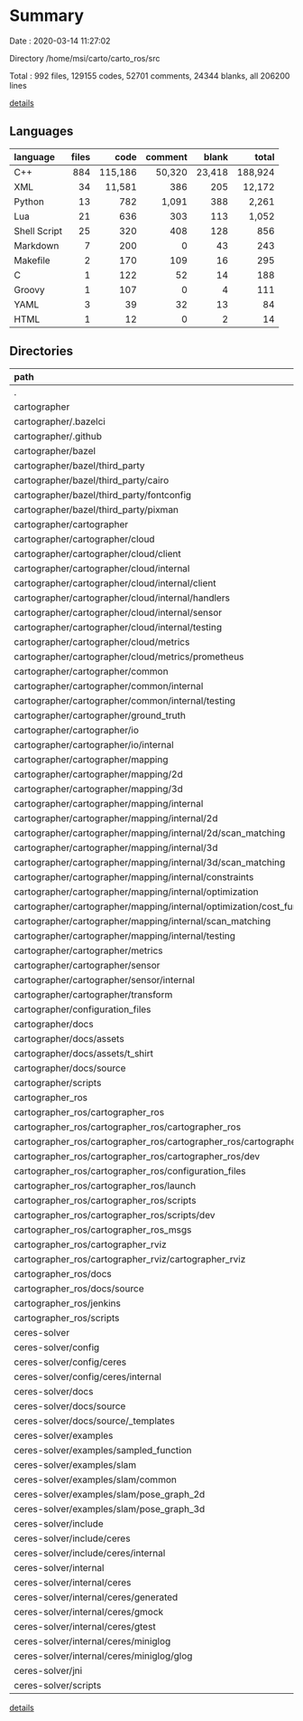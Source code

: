 # Summary

Date : 2020-03-14 11:27:02

Directory /home/msi/carto/carto_ros/src

Total : 992 files,  129155 codes, 52701 comments, 24344 blanks, all 206200 lines

[details](details.md)

## Languages
| language | files | code | comment | blank | total |
| :--- | ---: | ---: | ---: | ---: | ---: |
| C++ | 884 | 115,186 | 50,320 | 23,418 | 188,924 |
| XML | 34 | 11,581 | 386 | 205 | 12,172 |
| Python | 13 | 782 | 1,091 | 388 | 2,261 |
| Lua | 21 | 636 | 303 | 113 | 1,052 |
| Shell Script | 25 | 320 | 408 | 128 | 856 |
| Markdown | 7 | 200 | 0 | 43 | 243 |
| Makefile | 2 | 170 | 109 | 16 | 295 |
| C | 1 | 122 | 52 | 14 | 188 |
| Groovy | 1 | 107 | 0 | 4 | 111 |
| YAML | 3 | 39 | 32 | 13 | 84 |
| HTML | 1 | 12 | 0 | 2 | 14 |

## Directories
| path | files | code | comment | blank | total |
| :--- | ---: | ---: | ---: | ---: | ---: |
| . | 992 | 129,155 | 52,701 | 24,344 | 206,200 |
| cartographer | 462 | 42,833 | 11,374 | 6,809 | 61,016 |
| cartographer/.bazelci | 1 | 7 | 0 | 1 | 8 |
| cartographer/.github | 1 | 13 | 0 | 2 | 15 |
| cartographer/bazel | 4 | 277 | 481 | 289 | 1,047 |
| cartographer/bazel/third_party | 4 | 277 | 481 | 289 | 1,047 |
| cartographer/bazel/third_party/cairo | 2 | 128 | 224 | 128 | 480 |
| cartographer/bazel/third_party/fontconfig | 1 | 100 | 168 | 105 | 373 |
| cartographer/bazel/third_party/pixman | 1 | 49 | 89 | 56 | 194 |
| cartographer/cartographer | 422 | 30,806 | 10,354 | 6,232 | 47,392 |
| cartographer/cartographer/cloud | 81 | 4,240 | 1,288 | 810 | 6,338 |
| cartographer/cartographer/cloud/client | 2 | 178 | 34 | 32 | 244 |
| cartographer/cartographer/cloud/internal | 71 | 3,608 | 1,138 | 680 | 5,426 |
| cartographer/cartographer/cloud/internal/client | 4 | 385 | 60 | 54 | 499 |
| cartographer/cartographer/cloud/internal/handlers | 52 | 1,745 | 816 | 405 | 2,966 |
| cartographer/cartographer/cloud/internal/sensor | 2 | 176 | 31 | 22 | 229 |
| cartographer/cartographer/cloud/internal/testing | 5 | 241 | 75 | 47 | 363 |
| cartographer/cartographer/cloud/metrics | 3 | 302 | 45 | 54 | 401 |
| cartographer/cartographer/cloud/metrics/prometheus | 3 | 302 | 45 | 54 | 401 |
| cartographer/cartographer/common | 38 | 2,352 | 907 | 598 | 3,857 |
| cartographer/cartographer/common/internal | 2 | 116 | 30 | 26 | 172 |
| cartographer/cartographer/common/internal/testing | 2 | 116 | 30 | 26 | 172 |
| cartographer/cartographer/ground_truth | 4 | 422 | 83 | 62 | 567 |
| cartographer/cartographer/io | 62 | 3,291 | 1,051 | 847 | 5,189 |
| cartographer/cartographer/io/internal | 5 | 310 | 81 | 66 | 457 |
| cartographer/cartographer/mapping | 178 | 17,627 | 5,695 | 3,160 | 26,482 |
| cartographer/cartographer/mapping/2d | 15 | 1,136 | 507 | 247 | 1,890 |
| cartographer/cartographer/mapping/3d | 8 | 1,066 | 246 | 214 | 1,526 |
| cartographer/cartographer/mapping/internal | 120 | 12,372 | 3,820 | 2,076 | 18,268 |
| cartographer/cartographer/mapping/internal/2d | 29 | 3,755 | 1,422 | 615 | 5,792 |
| cartographer/cartographer/mapping/internal/2d/scan_matching | 15 | 1,461 | 500 | 249 | 2,210 |
| cartographer/cartographer/mapping/internal/3d | 35 | 3,899 | 795 | 606 | 5,300 |
| cartographer/cartographer/mapping/internal/3d/scan_matching | 23 | 1,858 | 468 | 318 | 2,644 |
| cartographer/cartographer/mapping/internal/constraints | 8 | 1,036 | 352 | 153 | 1,541 |
| cartographer/cartographer/mapping/internal/optimization | 22 | 2,197 | 569 | 353 | 3,119 |
| cartographer/cartographer/mapping/internal/optimization/cost_functions | 12 | 856 | 251 | 163 | 1,270 |
| cartographer/cartographer/mapping/internal/scan_matching | 2 | 37 | 15 | 12 | 64 |
| cartographer/cartographer/mapping/internal/testing | 6 | 361 | 93 | 83 | 537 |
| cartographer/cartographer/metrics | 9 | 183 | 149 | 77 | 409 |
| cartographer/cartographer/sensor | 38 | 1,967 | 895 | 509 | 3,371 |
| cartographer/cartographer/sensor/internal | 14 | 907 | 376 | 215 | 1,498 |
| cartographer/cartographer/transform | 12 | 724 | 286 | 169 | 1,179 |
| cartographer/configuration_files | 6 | 207 | 78 | 30 | 315 |
| cartographer/docs | 11 | 11,168 | 181 | 149 | 11,498 |
| cartographer/docs/assets | 10 | 11,132 | 10 | 82 | 11,224 |
| cartographer/docs/assets/t_shirt | 2 | 1,268 | 2 | 10 | 1,280 |
| cartographer/docs/source | 1 | 36 | 171 | 67 | 274 |
| cartographer/scripts | 14 | 283 | 250 | 88 | 621 |
| cartographer_ros | 112 | 6,821 | 2,419 | 1,343 | 10,583 |
| cartographer_ros/cartographer_ros | 89 | 5,592 | 1,860 | 1,015 | 8,467 |
| cartographer_ros/cartographer_ros/cartographer_ros | 51 | 4,734 | 1,288 | 810 | 6,832 |
| cartographer_ros/cartographer_ros/cartographer_ros/cartographer_grpc | 2 | 89 | 30 | 25 | 144 |
| cartographer_ros/cartographer_ros/cartographer_ros/dev | 2 | 233 | 30 | 25 | 288 |
| cartographer_ros/cartographer_ros/configuration_files | 15 | 429 | 225 | 83 | 737 |
| cartographer_ros/cartographer_ros/launch | 18 | 280 | 273 | 83 | 636 |
| cartographer_ros/cartographer_ros/scripts | 4 | 100 | 59 | 30 | 189 |
| cartographer_ros/cartographer_ros/scripts/dev | 1 | 54 | 14 | 7 | 75 |
| cartographer_ros/cartographer_ros_msgs | 1 | 21 | 15 | 8 | 44 |
| cartographer_ros/cartographer_rviz | 8 | 704 | 181 | 125 | 1,010 |
| cartographer_ros/cartographer_rviz/cartographer_rviz | 6 | 659 | 151 | 115 | 925 |
| cartographer_ros/docs | 1 | 36 | 171 | 68 | 275 |
| cartographer_ros/docs/source | 1 | 36 | 171 | 68 | 275 |
| cartographer_ros/jenkins | 2 | 352 | 43 | 67 | 462 |
| cartographer_ros/scripts | 9 | 75 | 132 | 50 | 257 |
| ceres-solver | 418 | 79,501 | 38,908 | 16,192 | 134,601 |
| ceres-solver/config | 1 | 3 | 41 | 5 | 49 |
| ceres-solver/config/ceres | 1 | 3 | 41 | 5 | 49 |
| ceres-solver/config/ceres/internal | 1 | 3 | 41 | 5 | 49 |
| ceres-solver/docs | 2 | 51 | 140 | 66 | 257 |
| ceres-solver/docs/source | 2 | 51 | 140 | 66 | 257 |
| ceres-solver/docs/source/_templates | 1 | 12 | 0 | 2 | 14 |
| ceres-solver/examples | 40 | 4,863 | 2,205 | 1,015 | 8,083 |
| ceres-solver/examples/sampled_function | 2 | 83 | 35 | 20 | 138 |
| ceres-solver/examples/slam | 13 | 673 | 431 | 209 | 1,313 |
| ceres-solver/examples/slam/common | 1 | 60 | 64 | 18 | 142 |
| ceres-solver/examples/slam/pose_graph_2d | 7 | 307 | 208 | 98 | 613 |
| ceres-solver/examples/slam/pose_graph_3d | 5 | 306 | 159 | 93 | 558 |
| ceres-solver/include | 43 | 4,650 | 5,622 | 1,230 | 11,502 |
| ceres-solver/include/ceres | 43 | 4,650 | 5,622 | 1,230 | 11,502 |
| ceres-solver/include/ceres/internal | 11 | 1,054 | 824 | 249 | 2,127 |
| ceres-solver/internal | 326 | 69,621 | 30,668 | 13,819 | 114,108 |
| ceres-solver/internal/ceres | 326 | 69,621 | 30,668 | 13,819 | 114,108 |
| ceres-solver/internal/ceres/generated | 40 | 394 | 1,638 | 316 | 2,348 |
| ceres-solver/internal/ceres/gmock | 2 | 9,750 | 3,696 | 1,687 | 15,133 |
| ceres-solver/internal/ceres/gtest | 1 | 14,022 | 5,054 | 2,127 | 21,203 |
| ceres-solver/internal/ceres/miniglog | 2 | 223 | 183 | 60 | 466 |
| ceres-solver/internal/ceres/miniglog/glog | 2 | 223 | 183 | 60 | 466 |
| ceres-solver/jni | 3 | 212 | 159 | 25 | 396 |
| ceres-solver/scripts | 1 | 61 | 45 | 19 | 125 |

[details](details.md)